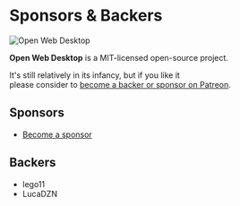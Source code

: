 # Sponsors & Backers

<p>
    <img src="https://i.imgur.com/ATQkKQr.png" alt="Open Web Desktop" />
</p>

**Open Web Desktop** is a MIT-licensed open-source project.  

It's still relatively in its infancy, but if you like it  
please consider to <a href="https://patreon.com/hacklover">become a backer or sponsor on Patreon</a>.

## Sponsors
- <a href="https://hacklover.net/patreon">Become a sponsor</a>

## Backers
- lego11
- LucaDZN